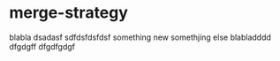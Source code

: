 # merge-strategy
blabla
dsadasf
sdfdsfdsfdsf
something new
somethjing else
blabladddd
dfgdgff
dfgdfgdgf